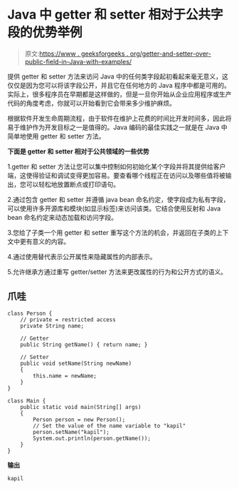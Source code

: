 # Java 中 getter 和 setter 相对于公共字段的优势举例

> 原文:[https://www . geeksforgeeks . org/getter-and-setter-over-public-field-in-Java-with-examples/](https://www.geeksforgeeks.org/advantages-of-getter-and-setter-over-public-fields-in-java-with-examples/)

提供 getter 和 setter 方法来访问 Java 中的任何类字段起初看起来毫无意义，这仅仅是因为您可以将该字段公开，并且它在任何地方的 Java 程序中都是可用的。实际上，很多程序员在早期都是这样做的，但是一旦你开始从企业应用程序或生产代码的角度考虑，你就可以开始看到它会带来多少维护麻烦。

根据软件开发生命周期流程，由于软件在维护上花费的时间比开发时间多，因此将易于维护作为开发目标之一是值得的。Java 编码的最佳实践之一就是在 Java 中简单地使用 getter 和 setter 方法。

**下面是 getter 和 setter 相对于公共领域的一些优势**

1.getter 和 setter 方法让您可以集中控制如何初始化某个字段并将其提供给客户端，这使得验证和调试变得更加容易。要查看哪个线程正在访问以及哪些值将被输出，您可以轻松地放置断点或打印语句。

2.通过包含 getter 和 setter 并遵循 java bean 命名约定，使字段成为私有字段，可以使用许多开源库和模块(如显示标签)来访问该类。它结合使用反射和 Java bean 命名约定来动态加载和访问字段。

3.您给了子类一个用 getter 和 setter 重写这个方法的机会，并返回在子类的上下文中更有意义的内容。

4.通过使用替代表示公开属性来隐藏属性的内部表示。

5.允许继承方通过重写 getter/setter 方法来更改属性的行为和公开方式的语义。

## 爪哇

```
class Person {
    // private = restricted access
    private String name;

    // Getter
    public String getName() { return name; }

    // Setter
    public void setName(String newName)
    {
        this.name = newName;
    }
}

class Main {
    public static void main(String[] args)
    {
        Person person = new Person();
        // Set the value of the name variable to "kapil"
        person.setName("kapil");
        System.out.println(person.getName());
    }
}
```

**输出**

```
kapil

```
